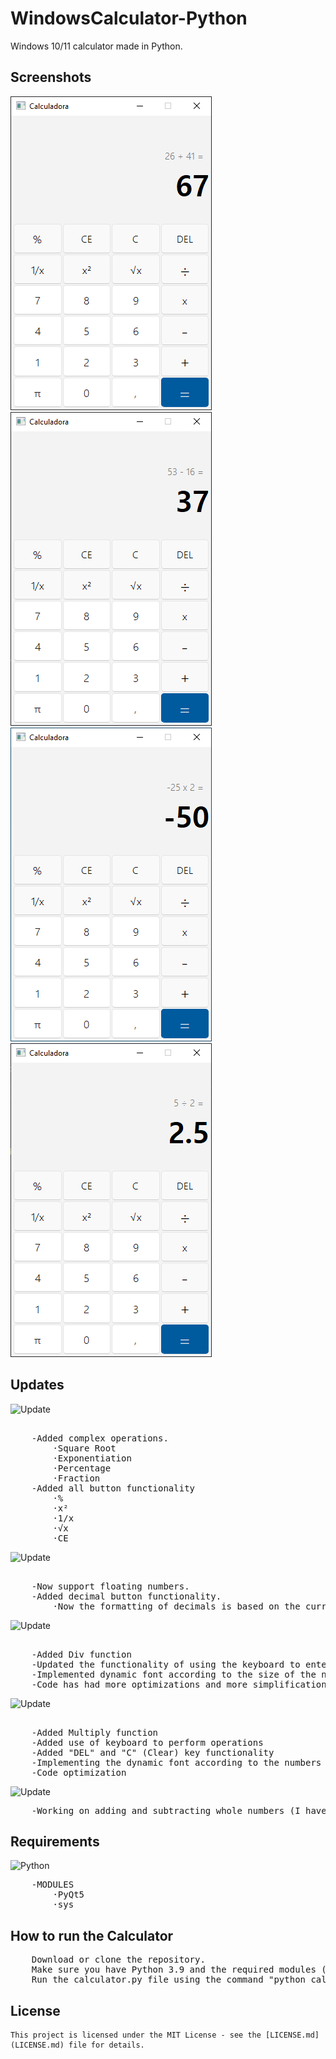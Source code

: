 # WindowsCalculator-Python
 Windows 10/11 calculator made in Python.

## Screenshots
<p float="left">
<img src="/images/SumScreen.png?raw=true">
<img src="/images/SubScreen.png?raw=true">
<img src="/images/MultScreen.png?raw=true">
<img src="/images/DivScreen.png?raw=true">
</p>

## Updates

![Update](https://img.shields.io/badge/update%20data-23%2F01%2F2023-brightgreen)
<pre>  
    -Added complex operations.
        ·Square Root
        ·Exponentiation
        ·Percentage
        ·Fraction
    -Added all button functionality
        ·%
        ·x²
        ·1/x
        ·√x
        ·CE
</pre>

![Update](https://img.shields.io/badge/update%20data-16%2F01%2F2023-brightgreen)
<pre>  
    -Now support floating numbers.
    -Added decimal button functionality.
        ·Now the formatting of decimals is based on the current location.
</pre>

![Update](https://img.shields.io/badge/update%20data-15%2F01%2F2023-brightgreen)
<pre>  
    -Added Div function
    -Updated the functionality of using the keyboard to enter numbers and operations. Now when pressing the buttons on the keyboard, the CSS is activated.
    -Implemented dynamic font according to the size of the number in LineEdit
    -Code has had more optimizations and more simplifications, drastically reducing its size!
</pre>

![Update](https://img.shields.io/badge/update%20data-12%2F01%2F2023-brightgreen)
<pre>  
    -Added Multiply function
    -Added use of keyboard to perform operations
    -Added "DEL" and "C" (Clear) key functionality
    -Implementing the dynamic font according to the numbers in lineEdit
    -Code optimization
</pre>

![Update](https://img.shields.io/badge/update%20data-07%2F01%2F2023-brightgreen)
<pre>
    -Working on adding and subtracting whole numbers (I haven't added float values ​​yet).
</pre>

## Requirements
 ![Python](https://img.shields.io/badge/Python-v3.9-blue)
 <pre>
    -MODULES
        ·PyQt5
        ·sys
</pre>

## How to run the Calculator
<pre>
    Download or clone the repository.
    Make sure you have Python 3.9 and the required modules (PyQt5 and sys) installed.
    Run the calculator.py file using the command "python calculator.py"
</pre>

## License
    This project is licensed under the MIT License - see the [LICENSE.md](LICENSE.md) file for details.

